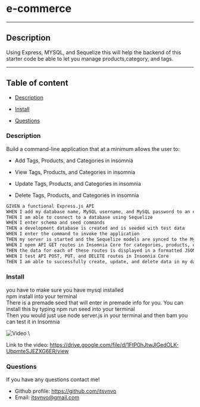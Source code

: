 # e-commerce

  ---

## Description

  Using Express, MYSQL, and Sequelize this will help the backend of this starter code be able to let you manage products,category, and tags.

---

## Table of content
* [Description](#description)

* [Install](#install)

* [Questions](#questions)


### Description
Build a command-line application that at a minimum allows the user to:

  * Add Tags, Products, and Categories in insomnia

  * View Tags, Products, and Categories in insomnia

  * Update Tags, Products, and Categories  in insomnia

  * Delete Tags, Products, and Categories in insomnia


```md
GIVEN a functional Express.js API
WHEN I add my database name, MySQL username, and MySQL password to an environment variable file
THEN I am able to connect to a database using Sequelize
WHEN I enter schema and seed commands
THEN a development database is created and is seeded with test data
WHEN I enter the command to invoke the application
THEN my server is started and the Sequelize models are synced to the MySQL database
WHEN I open API GET routes in Insomnia Core for categories, products, or tags
THEN the data for each of these routes is displayed in a formatted JSON
WHEN I test API POST, PUT, and DELETE routes in Insomnia Core
THEN I am able to successfully create, update, and delete data in my database
```

<a name="install"/>

### Install


you have to make sure you have mysql installed \
npm install into your terminal \
There is a premade seed that will enter in premade info for you. You can install this by typing npm run seed into your terminal \
Then you would just use node server.js in your terminal and then bam you can test it in Insomnia



![Video](https://github.com/itsvnvo/e-commerce/blob/main/Assets/Untitled_%20May%208%2C%202021%206_03%20PM.gif) \

Link to the video: https://drive.google.com/file/d/1FtP0hJtwJlGedOLK-UbpmteSJEZXG6ER/view

<a name="questions"/>

### Questions

  If you have any questions contact me!
 * Github profile: https://github.com/itsvnvo
 * Email: itsvnvo@gmail.com
